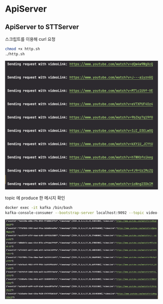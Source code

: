 # ApiServer

## ApiServer to STTServer

스크립트를 이용해 curl 요청
```bash
chmod +x http.sh
./http.sh
```

![](../../docs/image/api_request.png)


topic 에 produce 한 메시지 확인

```bash
docker exec -it kafka /bin/bash
kafka-console-consumer --bootstrap-server localhost:9092 --topic video-event --from-beginning
```

![](../../docs/image/api_to_stt.png)
